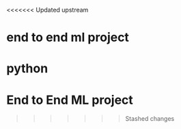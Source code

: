 <<<<<<< Updated upstream
# end to end ml project
python
=======
# End to End ML project

>>>>>>> Stashed changes
